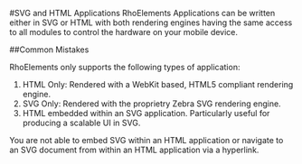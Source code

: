 #SVG and HTML Applications
RhoElements Applications can be written either in SVG or HTML with both rendering engines having the same access to all modules to control the hardware on your mobile device.

##Common Mistakes

RhoElements only supports the following types of application:
<OL>
<LI>HTML Only: Rendered with a WebKit based, HTML5 compliant rendering engine.</LI>
<LI>SVG Only: Rendered with the proprietry Zebra SVG rendering engine.</LI>
<LI>HTML embedded within an SVG application.  Particularly useful for producing a scalable UI in SVG.</LI>
</OL>

You are not able to embed SVG within an HTML application or navigate to an SVG document from within an HTML application via a hyperlink.
